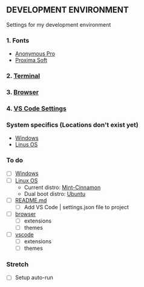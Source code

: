 ## DEVELOPMENT ENVIRONMENT
Settings for my development environment

### 1. Fonts
* [Anonymous Pro](https://www.marksimonson.com/fonts/view/anonymous-pro)
* [Proxima Soft](https://www.marksimonson.com/fonts/view/proxima-soft)

### 2. [Terminal](http://www.github.com/JeffACate/dev-settings/blob/master/Windows/terminal.md#terminal-settings)
### 3. [Browser](https://www.github.com/JeffACate/dev-settings/blob/master/browser.md#browser-settings)
### 4. [VS Code Settings](https://github.com/JeffACate/dev-settings/blob/master/vscode.md#vs-code-settings)

### System specifics (Locations don't exist yet)
* [Windows](https://www.github.com/JeffACate/dev-settings#system-specifics-locations-don't-exist-yet)
* [Linus OS](https://www.github.com/JeffACate/dev-settings#system-specifics-locations-don't-exist-yet)

### To do 
* [ ] [Windows](https://www.github.com/JeffACate/dev-settings#system-specifics-locations-don't-exist-yet)
* [ ] [Linux OS](https://www.github.com/JeffACate/dev-settings#system-specifics-locations-don't-exist-yet)
    * Current distro: [Mint-Cinnamon](https://linuxmint.com/edition.php?id=274)
    * Dual boot distro: [Ubuntu](https://ubuntu.com/download/desktop)
* [ ] [README.md](https://github.com/JeffACate/dev-settings#development-environment)
    * [ ] Add VS Code | settings.json file to project
* [ ] [browser](https://www.github.com/JeffACate/dev-settings/blob/master/browser.md)
    * [ ] extensions
    * [ ] themes
* [ ] [vscode](https://www.github.com/JeffACate/dev-settings/blob/master/vscode.md)
    * [ ] extensions
    * [ ] themes
    
### Stretch
* [ ] Setup auto-run